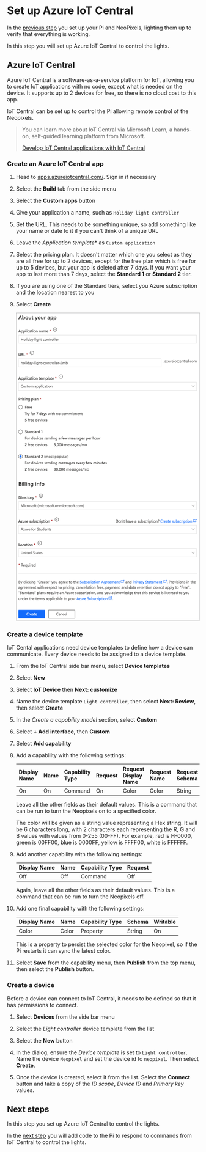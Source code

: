 # Set up Azure IoT Central

In the [previous step](./set-up-neopixels) you set up your Pi and NeoPixels, lighting them up to verify that everything is working.

In this step you will set up Azure IoT Central to control the lights.

## Azure IoT Central

Azure IoT Central is a software-as-a-service platform for IoT, allowing you to create IoT applications with no code, except what is needed on the device. It supports up to 2 devices for free, so there is no cloud cost to this app.

IoT Central can be set up to control the Pi allowing remote control of the Neopixels.

> You can learn more about IoT Central via Microsoft Learn, a hands-on, self-guided learning platform from Microsoft.
>
> [Develop IoT Central applications with IoT Central](https://docs.microsoft.com/learn/paths/develop-iot-solutions-with-azure-iot-central/)

### Create an Azure IoT Central app

1. Head to [apps.azureiotcentral.com/](https://apps.azureiotcentral.com/?WT.mc_id=academic-10672-jabenn). Sign in if necessary

1. Select the **Build** tab from the side menu

1. Select the **Custom apps** button

1. Give your application a name, such as `Holiday light controller`

1. Set the URL. This needs to be something unique, so add something like your name or date to it if you can't think of a unique URL

1. Leave the *Application template** as `Custom application`

1. Select the pricing plan. It doesn't matter which one you select as they are all free for up to 2 devices, except for the free plan which is free for up to 5 devices, but your app is deleted after 7 days. If you want your app to last more than 7 days, select the **Standard 1** or **Standard 2** tier.

1. If you are using one of the Standard tiers, select you Azure subscription and the location nearest to you

1. Select **Create**

    ![The IoT central settings](../images/iot-central-app-setup.png)

### Create a device template

IoT Cental applications need device templates to define how a device can communicate. Every device needs to be assigned to a device template.

1. From the IoT Central side bar menu, select **Device templates**

1. Select **New**

1. Select **IoT Device** then **Next: customize**

1. Name the device template `Light controller`, then select **Next: Review**, then select **Create**

1. In the *Create a capability model* section, select **Custom**

1. Select **+ Add interface**, then **Custom**

1. Select **Add capability**

1. Add a capability with the following settings:

    | Display Name | Name | Capability Type | Request | Request Display Name | Request Name | Request Schema |
    | ------------ | ---- | --------------- | ------- | -------------------- | ------------ | -------------- |
    | On           | On   | Command         | On      | Color                | Color        | String         |

    Leave all the other fields as their default values. This is a command that can be run to turn the Neopixels on to a specified color.

    The color will be given as a string value representing a Hex string. It will be 6 characters long, with 2 characters each representing the R, G and B values with values from 0-255 (00-FF). For example, red is FF0000, green is 00FF00, blue is 0000FF, yellow is FFFF00, white is FFFFFF.

1. Add another capability with the following settings:

    | Display Name | Name | Capability Type | Request |
    | ------------ | ---- | --------------- | ------- |
    | Off          | Off  | Command         | Off     |

    Again, leave all the other fields as their default values. This is a command that can be run to turn the Neopixels off.

1. Add one final capability with the following settings:

    | Display Name | Name  | Capability Type | Schema  | Writable |
    | ------------ | ----- | --------------- | ------- | -------- |
    | Color        | Color | Property        | String  | On       |

    This is a property to persist the selected color for the Neopixel, so if the Pi restarts it can sync the latest color.

1. Select **Save** from the capability menu, then **Publish** from the top menu, then select the **Publish** button.

### Create a device

Before a device can connect to IoT Central, it needs to be defined so that it has permissions to connect.

1. Select **Devices** from the side bar menu

1. Select the *Light controller* device template from the list

1. Select the **New** button

1. In the dialog, ensure the *Device template* is set to `Light controller`. Name the device `Neopixel` and set the device id to `neopixel`. Then select **Create**.

1. Once the device is created, select it from the list. Select the **Connect** button and take a copy of the *ID scope*, *Device ID* and *Primary key* values.

## Next steps

In this step you set up Azure IoT Central to control the lights.

In the [next step](./control-pi-iot-central.md) you will add code to the Pi to respond to commands from IoT Central to control the lights.

